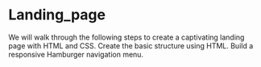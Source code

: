 # Landing_page
We will walk through the following steps to create a captivating landing page with HTML and CSS. Create the basic structure using HTML. Build a responsive Hamburger navigation menu.
